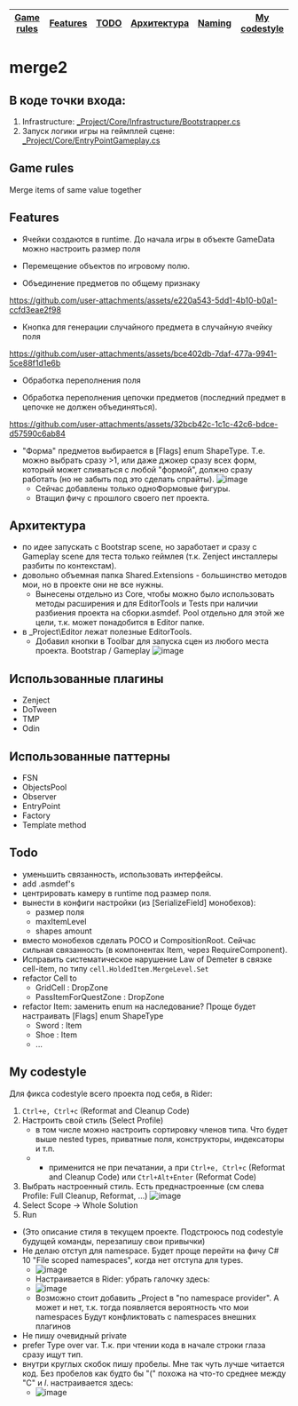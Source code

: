 | [Game rules](#Game-rules) | [Features](#Features) | [TODO](#TODO) | [Архитектура](#Архитектура) |[Naming](#Naming) | [My codestyle](#My-codestyle) |
|---------------------------|-----------------------|---------------|-----------------------------|------------------|-------------------------------|

# merge2

## В коде точки входа: 
  1) Infrastructure: [_Project/Core/Infrastructure/Bootstrapper.cs](https://github.com/gggittt/merge2/blob/main/Assets/_Project/Core/Infrastructure/Bootstrapper.cs)
  2) Запуск логики игры на геймплей сцене: [_Project/Core/EntryPointGameplay.cs](https://github.com/gggittt/merge2/blob/main/Assets/_Project/Core/EntryPointGameplay.cs)

## Game rules
Merge items of same value together 

## Features

- Ячейки создаются в runtime. До начала игры в объекте GameData можно настроить размер поля

- Перемещение объектов по игровому полю.

- Объединение предметов по общему признаку

https://github.com/user-attachments/assets/e220a543-5dd1-4b10-b0a1-ccfd3eae2f98

- Кнопка для генерации случайного предмета в случайную ячейку поля

https://github.com/user-attachments/assets/bce402db-7daf-477a-9941-5ce88f1d1e6b

- Обработка переполнения поля

- Обработка переполнения цепочки предметов (последний предмет в цепочке не должен объединяться).

https://github.com/user-attachments/assets/32bcb42c-1c1c-42c6-bdce-d57590c6ab84

- "Форма" предметов выбирается в [Flags] enum ShapeType. Т.е. можно выбрать сразу >1, или даже джокер сразу всех форм, который может сливаться с любой "формой", должно сразу работать (но не забыть под это сделать спрайты). 
![image](https://github.com/user-attachments/assets/537d1c1c-17f4-40c6-a616-1613065af4ec)
  - Сейчас добавлены только одноФормовые фигуры. 
  - Втащил фичу с прошлого своего пет проекта.



## Архитектура
- по идее запускать с Bootstrap scene, но заработает и сразу с Gameplay scene для теста только геймлея (т.к. Zenject инсталлеры разбиты по контекстам).
- довольно объемная папка Shared.Extensions - большинство методов мои, но в проекте они не все нужны.
  - Вынесены отдельно из Core, чтобы можно было использовать методы расширения и для EditorTools и Tests при наличии разбиения проекта на сборки.asmdef. Pool отдельно для этой же цели, т.к. может понадобится в Editor папке.
- в _Project\Editor лежат полезные EditorTools.
  - Добавил кнопки в Toolbar для запуска сцен из любого места проекта. Bootstrap / Gameplay ![image](https://github.com/user-attachments/assets/85650340-553f-42b8-a55c-9b50b4606f7e)


## Использованные плагины
- Zenject
- DoTween
- TMP
- Odin

## Использованные паттерны
- FSN
- ObjectsPool
- Observer
- EntryPoint
- Factory
- Template method

## Todo
- уменьшить связанность, использовать интерфейсы.
- add .asmdef's
- центрировать камеру в runtime под размер поля. 
- вынести в конфиги настройки (из [SerializeField] монобехов):
  - размер поля
  - maxItemLevel
  - shapes amount
- вместо монобехов сделать POCO и CompositionRoot. Сейчас сильная связанность (в компонентах Item, через RequireComponent).
- Исправить систематическое нарушение Law of Demeter в связке cell-item, по типу `cell.HoldedItem.MergeLevel.Set`
- refactor Cell to
  - GridCell : DropZone
  - PassItemForQuestZone : DropZone
- refactor Item: заменить enum на наследование? Проще будет настраивать [Flags] enum ShapeType
  - Sword : Item
  - Shoe : Item
  - ...

    
## My codestyle
Для фикса codestyle всего проекта под себя, в Rider:
  1. `Ctrl+e, Ctrl+c` (Reformat and Cleanup Code)
  2. Настроить свой стиль (Select Profile)
     - в том числе можно настроить сортировку членов типа. Что будет выше nested types, приватные поля, конструкторы, индексаторы и т.п.
     - - применится не при печатании, а при `Ctrl+e, Ctrl+c` (Reformat and Cleanup Code) или `Ctrl+Alt+Enter` (Reformat Code)
  3. Выбрать настроенный стиль. Есть преднастроенные (см слева Profile: Full Cleanup, Reformat, ...) ![image](https://github.com/user-attachments/assets/f99bbc90-8822-4ee2-aa44-6b89a5c74c78)
  4. Select Scope -> Whole Solution
  5. Run

- (Это описание стиля в текущем проекте. Подстроюсь под codestyle будущей команды, перезапишу свои привычки)
- Не делаю отступ для namespace. Будет проще перейти на фичу C# 10 "File scoped namespaces", когда нет отступа для types.  
  - ![image](https://github.com/user-attachments/assets/e503d46c-a8ec-4009-8409-00aec11e9a11)
  - Настраивается в Rider: убрать галочку здесь:
  - ![image](https://github.com/user-attachments/assets/23592106-de71-4c76-bc93-52338fa2f64d)
  - Возможно стоит добавить _Project в "no namespace provider". А может и нет, т.к. тогда появляется вероятность что мои namespaces Будут конфликтовать с namespaces внешних плагинов
- Не пишу очевидный private
- prefer Type over var. Т.к. при чтении кода в начале строки глаза сразу ищут тип.
- внутри круглых скобок пишу пробелы. Мне так чуть лучше читается код. Без пробелов как будто бы "(" похожа на что-то среднее между "C" и _l_. 
  настраивается здесь:
  - ![image](https://github.com/user-attachments/assets/f30c82c2-1481-474f-85e8-2c03fae9bd2c)

<!--
- consts - PascalCase, even for private and local. Не вижу смысла в SNAKE_CASE, это просто замедляет печать. ![image](https://github.com/user-attachments/assets/4da2d2ed-2648-4eae-aeed-97b34347e98c)
 - [Inject] в поля, не только в Construct() 

- в остальном +- стандартно.
  - Возможно позже перейду с ```ctor(int some){ _some = some; }``` to ```ctor(int some){ this.some = some; }```
 
-->



